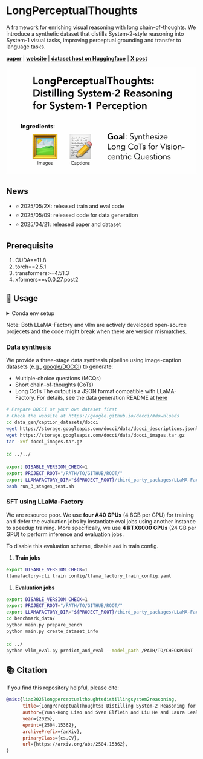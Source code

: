 # LongPerceptualThoughts

A framework for enriching visual reasoning with long chain-of-thoughts. We introduce a synthetic dataset that distills System-2-style reasoning into System-1 visual tasks, improving perceptual grounding and transfer to language tasks.

[**paper**](https://arxiv.org/abs/2504.15362) |
[**website**](https://andrewliao11.github.io/LongPerceptualThoughts/) |
[**dataset host on Huggingface**](https://huggingface.co/datasets/andrewliao11/LongPerceptualThought) |
[**X post**](https://x.com/andrewliao11/status/1917602672493973818)

![](./assets/overall_pipeline.gif)

## News
- ⭐ 2025/05/2X: released train and eval code 
- ⭐ 2025/05/09: released code for data generation
- ⭐ 2025/04/21: released paper and dataset

## Prerequisite
1. CUDA==11.8
2. torch==2.5.1
3. transformers>=4.51.3
4. xformers==v0.0.27.post2

## 🔧 Usage

<details>
<summary>Conda env setup</summary>

Here is the line-by-line commands to install conda environment:
<pre><code>conda create -n long_perceptual_thoughts python=3.11 -y
conda install gcc=9 gxx=9 cmake -c conda-forge -y
conda install pytorch==2.5.1 torchvision==0.20.1 pytorch-cuda=11.8  -c pytorch -c nvidia -y
pip install git+https://github.com/huggingface/transformers@b1a2de075de86564f7e635f3b31a68b5f33e4cac --no-cache-dir
conda install -c conda-forge accelerate==0.34.0 peft==0.12.0 trl==0.9.6 -y
conda install -c conda-forge fire openai pandarallel -y 
pip install xformers==v0.0.27.post2 --index-url https://download.pytorch.org/whl/cu118 --no-deps
pip install setuptools_scm tqdm pandas omegaconf datasets==3.1.0

# only for training
pip install deepspeed==0.15.4 liger-kernel matplotlib wandb

cd third_party_packages/vllm/
python use_existing_torch.py
pip install -e . --no-build-isolation -v

cd ../LLaMA-Factory
pip install -e . --no-build-isolation --no-deps -v
</code></pre>

Alternatively, you can install conda environment using the provided <code>.yml</code> file
<pre><code>conda create --name long_perceptual_thoughts --file environment.yml

pip install xformers==v0.0.27.post2 --index-url https://download.pytorch.org/whl/cu118 --no-deps
pip install setuptools_scm tqdm pandas omegaconf datasets==3.1.0

# only for training
pip install deepspeed==0.15.4 liger-kernel matplotlib wandb

cd third_party_packages/vllm/
python use_existing_torch.py
pip install -e . --no-build-isolation -v

cd ../LLaMA-Factory
pip install -e . --no-build-isolation --no-deps -v
</code></pre>

</details>

Note: Both LLaMA-Factory and vllm are actively developed open-source projecets and the code might break when there are version mismatches.


### Data synthesis

We provide a three-stage data synthesis pipeline using image-caption datasets (e.g., [google/DOCCI](https://huggingface.co/datasets/google/docci)) to generate:

- Multiple-choice questions (MCQs)
- Short chain-of-thoughts (CoTs)
- Long CoTs
The output is a JSON format compatible with LLaMA-Factory.
For details, see the data generation README at [here](./data_gen/README.md)

```bash
# Prepare DOCCI or your own dataset first
# Check the website at https://google.github.io/docci/#downloads
cd data_gen/caption_datasets/docci
wget https://storage.googleapis.com/docci/data/docci_descriptions.jsonlines
wget https://storage.googleapis.com/docci/data/docci_images.tar.gz
tar -xvf docci_images.tar.gz

cd ../../

export DISABLE_VERSION_CHECK=1
export PROJECT_ROOT="/PATH/TO/GITHUB/ROOT/"
export LLAMAFACTORY_DIR="${PROJECT_ROOT}/third_party_packages/LLaMA-Factory"
bash run_3_stages_test.sh
```

### SFT using LLaMa-Factory

We are resource poor. We use **four A40 GPUs** (4 8GB per GPU) for training and defer the evaluation jobs by instantiate eval jobs using another instance to speedup training. More specifically, we use **4 RTX6000 GPUs** (24 GB per GPU) to perform inference and evaluation jobs. 

To disable this evaluation scheme, disable `` and `` in train config.

1. **Train jobs**
```bash
export DISABLE_VERSION_CHECK=1
llamafactory-cli train config/llama_factory_train_config.yaml
```

1. **Evaluation jobs**
```bash
export DISABLE_VERSION_CHECK=1
export PROJECT_ROOT="/PATH/TO/GITHUB/ROOT/"
export LLAMAFACTORY_DIR="${PROJECT_ROOT}/third_party_packages/LLaMA-Factory"
cd benchmark_data/
python main.py prepare_bench
python main.py create_dataset_info

cd ../
python vllm_eval.py predict_and_eval --model_path /PATH/TO/CHECKPOINT --eval_dataset benchmark_v_star_bench --prediction_dir test/eval_sampled_greedy --temperature 0.0 --top_p 1.0 --top_k -1 --repetition_penalty 1.0 --n_samples 1 --force_thinking False --do_eval True --use_tokenized_dataset False
```


## 📚 Citation

If you find this repository helpful, please cite:

```bibtex
@misc{liao2025longperceptualthoughtsdistillingsystem2reasoning,
      title={LongPerceptualThoughts: Distilling System-2 Reasoning for System-1 Perception}, 
      author={Yuan-Hong Liao and Sven Elflein and Liu He and Laura Leal-Taixé and Yejin Choi and Sanja Fidler and David Acuna},
      year={2025},
      eprint={2504.15362},
      archivePrefix={arXiv},
      primaryClass={cs.CV},
      url={https://arxiv.org/abs/2504.15362}, 
}
```
